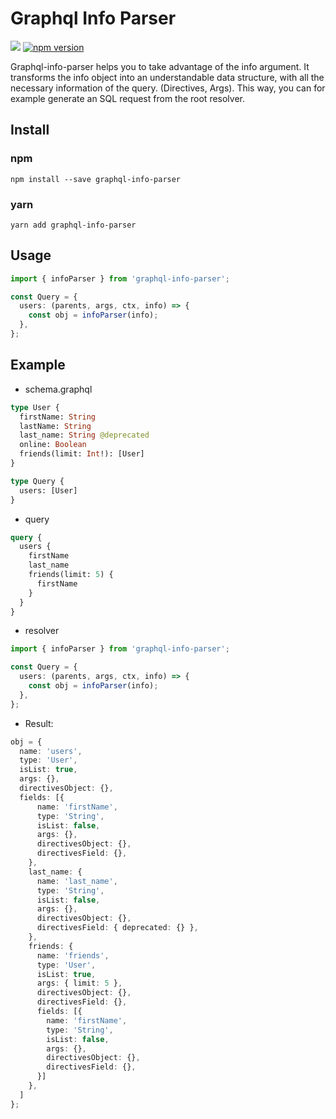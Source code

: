 # Graphql Info Parser

![](https://github.com/LucM/graphql-info-parser/workflows/CI/badge.svg)
[![npm version](https://badge.fury.io/js/graphql-info-parser.svg)](https://badge.fury.io/js/graphql-info-parser)

Graphql-info-parser helps you to take advantage of the info argument.
It transforms the info object into an understandable data structure, with all the necessary information of the query. (Directives, Args).
This way, you can for example generate an SQL request from the root resolver.

## Install

### npm

```
npm install --save graphql-info-parser
```

### yarn

```
yarn add graphql-info-parser
```

## Usage

```ts
import { infoParser } from 'graphql-info-parser';

const Query = {
  users: (parents, args, ctx, info) => {
    const obj = infoParser(info);
  },
};
```

## Example

- schema.graphql

```graphql
type User {
  firstName: String
  lastName: String
  last_name: String @deprecated
  online: Boolean
  friends(limit: Int!): [User]
}

type Query {
  users: [User]
}
```

- query

```graphql
query {
  users {
    firstName
    last_name
    friends(limit: 5) {
      firstName
    }
  }
}
```

- resolver

```ts
import { infoParser } from 'graphql-info-parser';

const Query = {
  users: (parents, args, ctx, info) => {
    const obj = infoParser(info);
  },
};
```

- Result:

```ts
obj = {
  name: 'users',
  type: 'User',
  isList: true,
  args: {},
  directivesObject: {},
  fields: [{
      name: 'firstName',
      type: 'String',
      isList: false,
      args: {},
      directivesObject: {},
      directivesField: {},
    },
    last_name: {
      name: 'last_name',
      type: 'String',
      isList: false,
      args: {},
      directivesObject: {},
      directivesField: { deprecated: {} },
    },
    friends: {
      name: 'friends',
      type: 'User',
      isList: true,
      args: { limit: 5 },
      directivesObject: {},
      directivesField: {},
      fields: [{
        name: 'firstName',
        type: 'String',
        isList: false,
        args: {},
        directivesObject: {},
        directivesField: {},
      }]
    },
  ]
};
```
